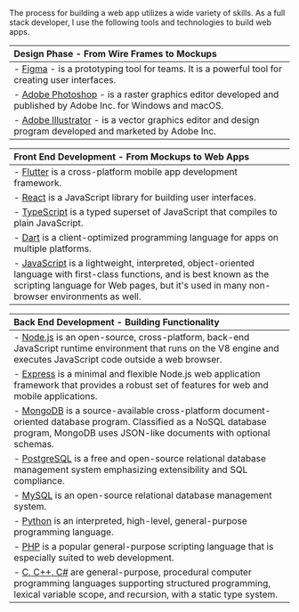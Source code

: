 The process for building a web app utilizes a wide variety of skills.  As a full stack developer, I 
use the following tools and technologies to build web apps.

| Design Phase - From Wire Frames to Mockups                                                                                                                    |
|:--------------------------------------------------------------------------------------------------------------------------------------------------------------|
| - [Figma](https://www.figma.com/) - is a prototyping tool for teams. It is a powerful tool for creating user interfaces.                                      |
| - [Adobe Photoshop](https://www.adobe.com/products/photoshop.html) - is a raster graphics editor developed and published by Adobe Inc. for Windows and macOS. |
| - [Adobe Illustrator](https://www.adobe.com/products/illustrator.html) - is a vector graphics editor and design program developed and marketed by Adobe Inc.  |



| Front End Development - From Mockups to Web Apps  |                                                                                                                                                                                                       
|:---------------------------------------------------|
| - [Flutter](https://flutter.dev/) is a cross-platform mobile app development framework.                                                                                                                                                                                        |
| - [React](https://reactjs.org/) is a JavaScript library for building user interfaces.                                                                                                                                                                                          |
| - [TypeScript](https://www.typescriptlang.org/) is a typed superset of JavaScript that compiles to plain JavaScript.                                                                                                                                                           |
| - [Dart](https://dart.dev/) is a client-optimized programming language for apps on multiple platforms.                                                                                                                                                                         |
| - [JavaScript](https://developer.mozilla.org/en-US/docs/Web/JavaScript) is a lightweight, interpreted, object-oriented language with first-class functions, and is best known as the scripting language for Web pages, but it's used in many non-browser environments as well. |



| Back End Development - Building Functionality |
|:----------------------------------------------|
| - [Node.js](https://nodejs.org/en/) is an open-source, cross-platform, back-end JavaScript runtime environment that runs on the V8 engine and executes JavaScript code outside a web browser.| 
| - [Express](https://expressjs.com/) is a minimal and flexible Node.js web application framework that provides a robust set of features for web and mobile applications.| 
| - [MongoDB](https://www.mongodb.com/) is a source-available cross-platform document-oriented database program. Classified as a NoSQL database program, MongoDB uses JSON-like documents with optional schemas.| 
| - [PostgreSQL](https://www.postgresql.org/) is a free and open-source relational database management system emphasizing extensibility and SQL compliance.| 
| - [MySQL](https://www.mysql.com/) is an open-source relational database management system.| 
| - [Python](https://www.python.org/) is an interpreted, high-level, general-purpose programming language.| 
| - [PHP](https://www.php.net/) is a popular general-purpose scripting language that is especially suited to web development.| 
| - [C, C++, C#](https://en.wikipedia.org/wiki/C_(programming_language)) are general-purpose, procedural computer programming languages supporting structured programming, lexical variable scope, and recursion, with a static type system.| 






